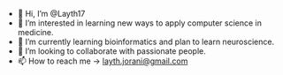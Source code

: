 - 👋 Hi, I’m @Layth17
- 👀 I’m interested in learning new ways to apply computer science in medicine.
- 🌱 I’m currently learning bioinformatics and plan to learn neuroscience.
- 💞️ I’m looking to collaborate with passionate people.
- 📫 How to reach me -> layth.jorani@gmail.com

<!---
Layth17/Layth17 is a ✨ special ✨ repository because its `README.md` (this file) appears on your GitHub profile.
You can click the Preview link to take a look at your changes.
--->
